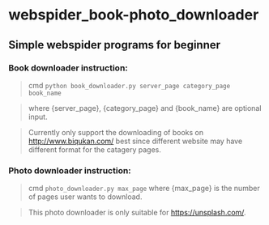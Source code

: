 # webspider_book-photo_downloader
## Simple webspider programs for beginner
### Book downloader instruction:
> cmd `python book_downloader.py server_page category_page book_name` 

>where {server_page}, {category_page} and {book_name} are optional input.

> Currently only support the downloading of books on <http://www.biqukan.com/> best since different website may have different format for the catagery pages.

### Photo downloader instruction:
> cmd `photo_downloader.py max_page` where {max_page} is the number of pages user wants to download.

> This photo downloader is only suitable for <https://unsplash.com/>.
